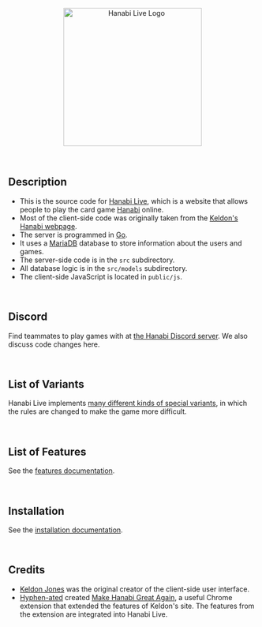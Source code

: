 <p align="center">
    <img src="https://raw.githubusercontent.com/Zamiell/hanabi-live/master/public/img/hanabi-logo-full.png" height=280 alt="Hanabi Live Logo" title="Hanabi Live Logo" />
</p>
<br />

## Description

* This is the source code for [Hanabi Live](http://hanabi.live/), which is a website that allows people to play the card game [Hanabi](https://boardgamegeek.com/boardgame/98778/hanabi) online.
* Most of the client-side code was originally taken from the [Keldon's Hanabi webpage](http://keldon.net/hanabi/).
* The server is programmed in [Go](https://golang.org/).
* It uses a [MariaDB](https://mariadb.org/) database to store information about the users and games.
* The server-side code is in the `src` subdirectory.
* All database logic is in the `src/models` subdirectory.
* The client-side JavaScript is located in `public/js`.

<br />

## Discord

Find teammates to play games with at [the Hanabi Discord server](https://discord.gg/FADvkJp). We also discuss code changes here.

<br />

## List of Variants

Hanabi Live implements [many different kinds of special variants](https://github.com/Zamiell/hanabi-live/tree/master/docs/VARIANTS.md), in which the rules are changed to make the game more difficult.

<br />

## List of Features

See the [features documentation](https://github.com/Zamiell/hanabi-live/tree/master/docs/FEATURES.md).

<br />

## Installation

See the [installation documentation](https://github.com/Zamiell/hanabi-live/tree/master/docs/INSTALL.md).

<br />

## Credits

* [Keldon Jones](http://keldon.net/) was the original creator of the client-side user interface.
* [Hyphen-ated](https://github.com/Hyphen-ated/) created [Make Hanabi Great Again](https://github.com/Hyphen-ated/MakeHanabiGreatAgain), a useful Chrome extension that extended the features of Keldon's site. The features from the extension are integrated into Hanabi Live.
